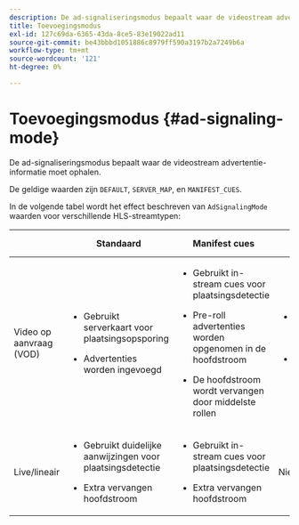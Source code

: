 ```yaml
---
description: De ad-signaliseringsmodus bepaalt waar de videostream advertentie-informatie moet ophalen.
title: Toevoegingsmodus
exl-id: 127c69da-6365-43da-8ce5-83e19022ad11
source-git-commit: be43bbbd1051886c8979ff590a3197b2a7249b6a
workflow-type: tm+mt
source-wordcount: '121'
ht-degree: 0%

---
```


# Toevoegingsmodus {#ad-signaling-mode}

De ad-signaliseringsmodus bepaalt waar de videostream advertentie-informatie moet ophalen.

De geldige waarden zijn `DEFAULT`, `SERVER_MAP`, en `MANIFEST_CUES`.

In de volgende tabel wordt het effect beschreven van `AdSignalingMode` waarden voor verschillende HLS-streamtypen:

<table frame="all" colsep="1" rowsep="1" id="table_AdSignalingMode"> 
 <thead> 
  <tr rowsep="1"> 
   <th colname="1" class="entry"> </th> 
   <th colname="2" class="entry"> Standaard </th> 
   <th colname="3" class="entry"> Manifest cues </th> 
   <th colname="4" class="entry"> Toegevoegde serverkaart </th> 
  </tr> 
 </thead>
 <tbody> 
  <tr rowsep="1"> 
   <td colname="1"> Video op aanvraag (VOD) </td> 
   <td colname="2"> 
    <ul id="ul_E79DA79107364D0D8B46A1859CA75B5C"> 
     <li id="li_B259ED87743F463095071F58DC840E39"> <p>Gebruikt serverkaart voor plaatsingsopsporing </p> </li> 
     <li id="li_8957E4151466467BA6C954E5010E34EA"> <p>Advertenties worden ingevoegd </p> </li> 
    </ul> </td> 
   <td colname="3"> 
    <ul id="ul_D462C76717D94DE09915BDF6E9B3FB68"> 
     <li id="li_FB46108F4AD9457D99D2618ABEF7DBD1"> <p>Gebruikt in-stream cues voor plaatsingsdetectie </p> </li> 
     <li id="li_C3F7FBB98F524CEF97D17318C292E9EA"> <p>Pre-roll advertenties worden opgenomen in de hoofdstroom </p> </li> 
     <li id="li_A56E1545F84840DFA6D065DA60E98C31"> <p>De hoofdstroom wordt vervangen door middelste rollen </p> </li> 
    </ul> </td> 
   <td colname="4"> 
    <ul id="ul_F10192B1B6F745CBB0D4C1A6D52A57B4"> 
     <li id="li_2ADACF71FA5F4A08A00A3399F5593420"> <p>Gebruikt serverkaart voor plaatsingsopsporing </p> </li> 
     <li id="li_1201085B9C554A4BBD471E7EB2E363AC"> <p>Advertenties worden ingevoegd </p> </li> 
    </ul> </td> 
  </tr> 
  <tr rowsep="0"> 
   <td colname="1"> Live/lineair </td> 
   <td colname="2"> 
    <ul id="ul_82AAC9EE056F49E999F809536A96C2F8"> 
     <li id="li_73BAD2BAA95F4592808B77F8DA436237"> <p>Gebruikt duidelijke aanwijzingen voor plaatsingsdetectie </p> </li> 
     <li id="li_A97B6F61078D4149A984B2412021E103"> <p>Extra vervangen hoofdstroom </p> </li> 
    </ul> </td> 
   <td colname="3"> 
    <ul id="ul_CAED2D4F46334D76AE025482881BF843"> 
     <li id="li_A8023845A037482DBFDEF7EF247FECFD"> <p>Gebruikt in-stream cues voor plaatsingsdetectie </p> </li> 
     <li id="li_62A3CDAD249344EB89043B2AE0F4D7FF"> <p>Extra vervangen hoofdstroom </p> </li> 
    </ul> </td> 
   <td colname="4"> Niet ondersteund </td> 
  </tr> 
 </tbody> 
</table>
